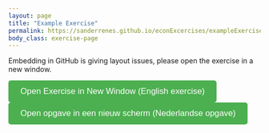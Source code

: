 ```yaml
---
layout: page
title: "Example Exercise"
permalink: https://sanderrenes.github.io/econExcercises/exampleExercise
body_class: exercise-page
---
```


Embedding in GitHub is giving layout issues, please open the exercise in a new window. 

<button id="open-exercise" style="padding: 12px 24px; font-size: 1.2em; background-color: #4CAF50; color: white; border: none; border-radius: 5px; cursor: pointer;">
  Open Exercise in New Window (English exercise)
</button>

<script>
document.getElementById("open-exercise").onclick = function() {
  window.open(
    "https://sanderrenes.github.io/econExcercises/graspleExercise.html", // adjust path if needed!
    "_blank",
    "noopener,noreferrer,width=1200,height=800"
  );
};
</script>



<button id="open-exercise-NL" style="padding: 12px 24px; font-size: 1.2em; background-color: #4CAF50; color: white; border: none; border-radius: 5px; cursor: pointer;">
  Open opgave in een nieuw scherm (Nederlandse opgave)
</button>

<script>
document.getElementById("open-exercise-NL").onclick = function() {
  window.open(
    "https://sanderrenes.github.io/econExcercises/graspleExerciseNL.html", // adjust path if needed!
    "_blank",
    "noopener,noreferrer,width=1200,height=800"
  );
};
</script>
